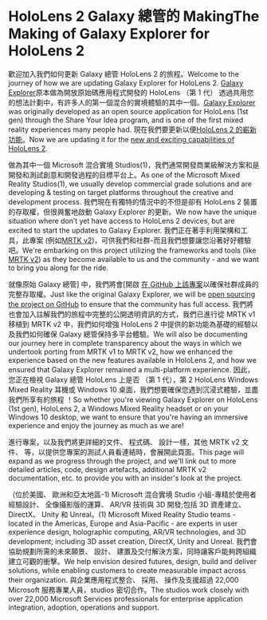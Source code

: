 # <a name="the-making-of-galaxy-explorer-for-hololens-2"></a><span data-ttu-id="8b2d7-101">HoloLens 2 Galaxy 總管的 Making</span><span class="sxs-lookup"><span data-stu-id="8b2d7-101">The Making of Galaxy Explorer for HoloLens 2</span></span>

<span data-ttu-id="8b2d7-102">歡迎加入我們如何更新 Galaxy 總管 HoloLens 2 的旅程。</span><span class="sxs-lookup"><span data-stu-id="8b2d7-102">Welcome to the journey of how we are updating Galaxy Explorer for HoloLens 2.</span></span> <span data-ttu-id="8b2d7-103">[Galaxy Explorer](https://docs.microsoft.com/en-us/windows/mixed-reality/galaxy-explorer "Galaxy 總管")原本做為開放原始碼應用程式開發的 HoloLens （第 1 代） 透過共用您的想法計劃中，有許多人的第一個混合的實境體驗的其中一個。</span><span class="sxs-lookup"><span data-stu-id="8b2d7-103">[Galaxy Explorer](https://docs.microsoft.com/en-us/windows/mixed-reality/galaxy-explorer "Galaxy Explorer") was originally developed as an open source application for HoloLens (1st gen) through the Share Your Idea program, and is one of the first mixed reality experiences many people had.</span></span> <span data-ttu-id="8b2d7-104">現在我們要更新以便[HoloLens 2 的嶄新功能](https://www.microsoft.com/en-gb/hololens/hardware)。</span><span class="sxs-lookup"><span data-stu-id="8b2d7-104">Now we are updating it for the [new and exciting capabilities of HoloLens 2](https://www.microsoft.com/en-gb/hololens/hardware).</span></span>

<span data-ttu-id="8b2d7-105">做為其中一個 Microsoft 混合實境 Studios(1)，我們通常開發商業級解決方案和是開發和測試創意和開發過程的目標平台上。</span><span class="sxs-lookup"><span data-stu-id="8b2d7-105">As one of the Microsoft Mixed Reality Studios(1), we usually develop commercial grade solutions and are developing & testing on target platforms throughout the creative and development process.</span></span> <span data-ttu-id="8b2d7-106">我們現在有獨特的情況中的不但是卻有 HoloLens 2 裝置的存取權，但很興奮地啟動 Galaxy Explorer 的更新。</span><span class="sxs-lookup"><span data-stu-id="8b2d7-106">We now have the unique situation where don’t yet have access to HoloLens 2 devices, but are excited to start the updates to Galaxy Explorer.</span></span> <span data-ttu-id="8b2d7-107">我們正在著手利用架構和工具，此專案 (例如[MRTK v2](https://microsoft.github.io/MixedRealityToolkit-Unity/Documentation/GettingStartedWithTheMRTK.html))，可供我們和社群-而且我們想要讓您沿著好好體驗吧。</span><span class="sxs-lookup"><span data-stu-id="8b2d7-107">We're embarking on this project utilizing the frameworks and tools (like [MRTK v2](https://microsoft.github.io/MixedRealityToolkit-Unity/Documentation/GettingStartedWithTheMRTK.html)) as they become available to us and the community - and we want to bring you along for the ride.</span></span>

<span data-ttu-id="8b2d7-108">就像原始 Galaxy 總管] 中，我們將會[開啟 [在 GitHub 上該專案](https://github.com/Microsoft/GalaxyExplorer)以確保社群成員的完整存取權。</span><span class="sxs-lookup"><span data-stu-id="8b2d7-108">Just like the original Galaxy Explorer, we will be [open sourcing the project on GitHub](https://github.com/Microsoft/GalaxyExplorer) to ensure that the community has full access.</span></span> <span data-ttu-id="8b2d7-109">我們將也會加入註解我們的旅程中完整的公開透明資訊的方式，我們已進行從 MRTK v1 移植到 MRTK v2 中，我們如何增強 HoloLens 2 中提供的新功能為基礎的經驗以及我們如何確保 Galaxy 總管保持多平台體驗。</span><span class="sxs-lookup"><span data-stu-id="8b2d7-109">We will also be documenting our journey here in complete transparency about the ways in which we undertook porting from MRTK v1 to MRTK v2, how we enhanced the experience based on the new features available in HoloLens 2, and how we ensured that Galaxy Explorer remained a multi-platform experience.</span></span> <span data-ttu-id="8b2d7-110">因此，您正在檢視 Galaxy 總管 HoloLens 上是否 （第 1 代），第 2 HoloLens Windows Mixed Reality 耳機或 Windows 10 桌面，我們想要確保您遇到沉浸式體驗，並盡我們所享有的旅程 ！</span><span class="sxs-lookup"><span data-stu-id="8b2d7-110">So whether you're viewing Galaxy Explorer on HoloLens (1st gen), HoloLens 2, a Windows Mixed Reality headset or on your Windows 10 desktop, we want to ensure that you're having an immersive experience and enjoy the journey as much as we are!</span></span>

<span data-ttu-id="8b2d7-111">進行專案，以及我們將更詳細的文件、 程式碼、 設計一樣，其他 MRTK v2 文件、 等，以提供您專案的測試人員看連結時，會展開此頁面。</span><span class="sxs-lookup"><span data-stu-id="8b2d7-111">This page will expand as we progress through the project, and we'll link out to more detailed articles, code, design artefacts, additional MRTK v2 documentation, etc. to provide you with an insider's look at the project.</span></span>



<span data-ttu-id="8b2d7-112">（位於美國、 歐洲和亞太地區-1) Microsoft 混合實境 Studio 小組-專精於使用者經驗設計、 全像攝影版的運算、 AR/VR 技術與 3D 開發;包括 3D 資產建立、 DirectX、 Unity 和 Unreal。</span><span class="sxs-lookup"><span data-stu-id="8b2d7-112">(1) Microsoft Mixed Reality Studio teams - located in the Americas, Europe and Asia-Pacific - are experts in user experience design, holographic computing, AR/VR technologies, and 3D development; including 3D asset creation, DirectX, Unity and Unreal.</span></span> <span data-ttu-id="8b2d7-113">我們會協助規劃所需的未來願景、 設計、 建置及交付解決方案，同時讓客戶能夠跨組織建立可觀的衝擊。</span><span class="sxs-lookup"><span data-stu-id="8b2d7-113">We help envision desired futures, design, build and deliver solutions, while enabling customers to create measurable impact across their organization.</span></span> <span data-ttu-id="8b2d7-114">與企業應用程式整合、 採用、 操作及支援超過 22,000 Microsoft 服務專業人員，studios 密切合作。</span><span class="sxs-lookup"><span data-stu-id="8b2d7-114">The studios work closely with over 22,000 Microsoft Services professionals for enterprise application integration, adoption, operations and support.</span></span>
